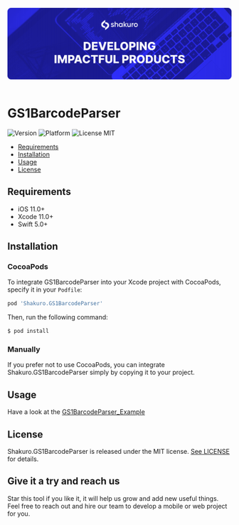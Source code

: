 
![Shakuro GS1BarcodeParser](Resources/title_image.png)
<br><br>
# GS1BarcodeParser
![Version](https://img.shields.io/badge/version-1.0.0-blue.svg)
![Platform](https://img.shields.io/badge/platform-iOS-lightgrey.svg)
![License MIT](https://img.shields.io/badge/license-MIT-green.svg)

- [Requirements](#requirements)
- [Installation](#installation)
- [Usage](#usage)
- [License](#license)

## Requirements

- iOS 11.0+
- Xcode 11.0+
- Swift 5.0+

## Installation

### CocoaPods

To integrate GS1BarcodeParser into your Xcode project with CocoaPods, specify it in your `Podfile`:

```ruby
pod 'Shakuro.GS1BarcodeParser'
```

Then, run the following command:

```bash
$ pod install
```

### Manually

If you prefer not to use CocoaPods, you can integrate Shakuro.GS1BarcodeParser simply by copying it to your project.

## Usage

Have a look at the [GS1BarcodeParser_Example](https://github.com/shakurocom/GS1BarcodeParser/tree/master/GS1BarcodeParser_Example)

## License

Shakuro.GS1BarcodeParser is released under the MIT license. [See LICENSE](https://github.com/shakurocom/GS1BarcodeParser/blob/master/LICENSE.md) for details.

## Give it a try and reach us

Star this tool if you like it, it will help us grow and add new useful things. 
Feel free to reach out and hire our team to develop a mobile or web project for you.

